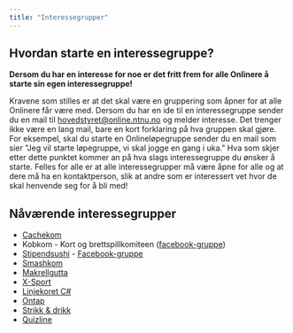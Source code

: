 ```yaml
---
title: "Interessegrupper"
---
```


Hvordan starte en interessegruppe?
-----------------------------
**Dersom du har en interesse for noe er det fritt frem for alle Onlinere å starte sin egen interessegruppe!**

Kravene som stilles er at det skal være en gruppering som åpner for at alle Onlinere får være med. Dersom du har en ide til en interessegruppe sender du en mail til hovedstyret@online.ntnu.no og melder interesse. Det trenger ikke være en lang mail, bare en kort forklaring på hva gruppen skal gjøre. For eksempel, skal du starte en Onlineløpegruppe sender du en mail som sier "Jeg vil starte løpegruppe, vi skal jogge en gang i uka." Hva som skjer etter dette punktet kommer an på hva slags interessegruppe du ønsker å starte. Felles for alle er at alle interessegrupper må være åpne for alle og at dere må ha en kontaktperson, slik at andre som er interessert vet hvor de skal henvende seg for å bli med!

## Nåværende interessegrupper

- [Cachekom](https://online.ntnu.no/wiki/online/info/innsikt-og-interface/nodekomiteer/cachekom/)
- Kobkom - Kort og brettspillkomiteen ([facebook-gruppe](https://www.facebook.com/groups/357002807821891/))
- [Stipendsushi](https://online.ntnu.no/wiki/online/info/innsikt-og-interface/nodekomiteer/sushikom/) - [Facebook-gruppe](https://www.facebook.com/groups/394422394075947/)
- [Smashkom](https://online.ntnu.no/wiki/online/info/innsikt-og-interface/interessegrupper/smashkom/)
- [Makrellgutta](https://online.ntnu.no/wiki/online/info/innsikt-og-interface/interessegrupper/makrellgutta/)
- [X-Sport](https://online.ntnu.no/wiki/online/info/innsikt-og-interface/interessegrupper/x-sport/)
- [Linjekoret C#](https://online.ntnu.no/wiki/online/info/innsikt-og-interface/interessegrupper/koret/)
- [Ontap](https://online.ntnu.no/wiki/online/info/innsikt-og-interface/interessegrupper/ontap/)
- [Strikk & drikk](https://online.ntnu.no/wiki/online/info/innsikt-og-interface/interessegrupper/strikkogdrikk/)
- [Quizline](https://online.ntnu.no/wiki/online/info/innsikt-og-interface/interessegrupper/quizline/)